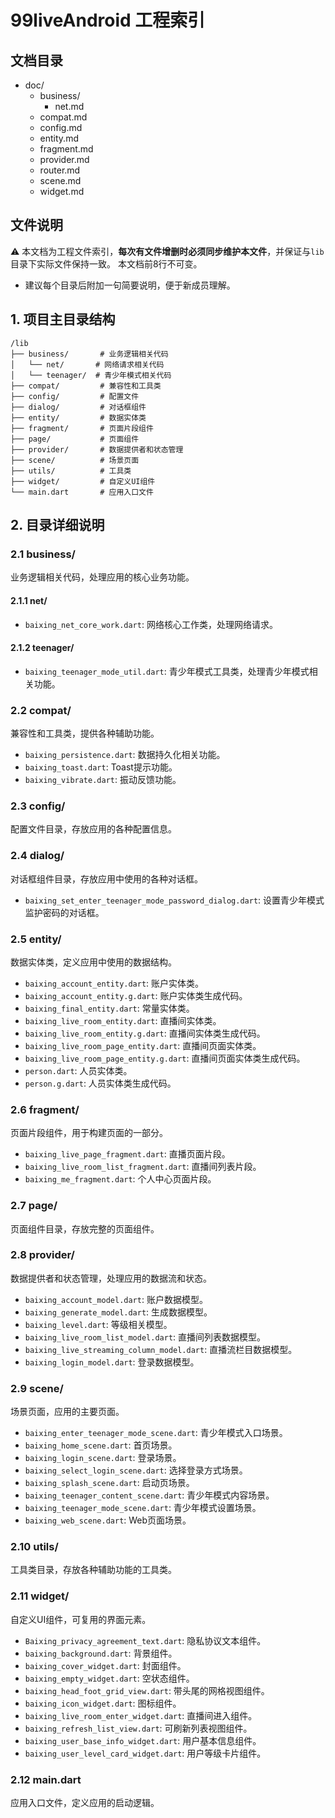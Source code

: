 # 99liveAndroid 工程索引

## 文档目录

- doc/
  - business/
    - net.md
  - compat.md
  - config.md
  - entity.md
  - fragment.md
  - provider.md
  - router.md
  - scene.md
  - widget.md

## 文件说明
⚠️ 本文档为工程文件索引，**每次有文件增删时必须同步维护本文件**，并保证与`lib`目录下实际文件保持一致。
本文档前8行不可变。

- 建议每个目录后附加一句简要说明，便于新成员理解。

## 1. 项目主目录结构

```
/lib
├── business/       # 业务逻辑相关代码
│   └── net/       # 网络请求相关代码
│   └── teenager/  # 青少年模式相关代码
├── compat/         # 兼容性和工具类
├── config/         # 配置文件
├── dialog/         # 对话框组件
├── entity/         # 数据实体类
├── fragment/       # 页面片段组件
├── page/           # 页面组件
├── provider/       # 数据提供者和状态管理
├── scene/          # 场景页面
├── utils/          # 工具类
├── widget/         # 自定义UI组件
└── main.dart       # 应用入口文件
```

## 2. 目录详细说明

### 2.1 business/
业务逻辑相关代码，处理应用的核心业务功能。

#### 2.1.1 net/
- `baixing_net_core_work.dart`: 网络核心工作类，处理网络请求。

#### 2.1.2 teenager/
- `baixing_teenager_mode_util.dart`: 青少年模式工具类，处理青少年模式相关功能。

### 2.2 compat/
兼容性和工具类，提供各种辅助功能。

- `baixing_persistence.dart`: 数据持久化相关功能。
- `baixing_toast.dart`: Toast提示功能。
- `baixing_vibrate.dart`: 振动反馈功能。

### 2.3 config/
配置文件目录，存放应用的各种配置信息。

### 2.4 dialog/
对话框组件目录，存放应用中使用的各种对话框。

- `baixing_set_enter_teenager_mode_password_dialog.dart`: 设置青少年模式监护密码的对话框。

### 2.5 entity/
数据实体类，定义应用中使用的数据结构。

- `baixing_account_entity.dart`: 账户实体类。
- `baixing_account_entity.g.dart`: 账户实体类生成代码。
- `baixing_final_entity.dart`: 常量实体类。
- `baixing_live_room_entity.dart`: 直播间实体类。
- `baixing_live_room_entity.g.dart`: 直播间实体类生成代码。
- `baixing_live_room_page_entity.dart`: 直播间页面实体类。
- `baixing_live_room_page_entity.g.dart`: 直播间页面实体类生成代码。
- `person.dart`: 人员实体类。
- `person.g.dart`: 人员实体类生成代码。

### 2.6 fragment/
页面片段组件，用于构建页面的一部分。

- `baixing_live_page_fragment.dart`: 直播页面片段。
- `baixing_live_room_list_fragment.dart`: 直播间列表片段。
- `baixing_me_fragment.dart`: 个人中心页面片段。

### 2.7 page/
页面组件目录，存放完整的页面组件。

### 2.8 provider/
数据提供者和状态管理，处理应用的数据流和状态。

- `baixing_account_model.dart`: 账户数据模型。
- `baixing_generate_model.dart`: 生成数据模型。
- `baixing_level.dart`: 等级相关模型。
- `baixing_live_room_list_model.dart`: 直播间列表数据模型。
- `baixing_live_streaming_column_model.dart`: 直播流栏目数据模型。
- `baixing_login_model.dart`: 登录数据模型。

### 2.9 scene/
场景页面，应用的主要页面。

- `baixing_enter_teenager_mode_scene.dart`: 青少年模式入口场景。
- `baixing_home_scene.dart`: 首页场景。
- `baixing_login_scene.dart`: 登录场景。
- `baixing_select_login_scene.dart`: 选择登录方式场景。
- `baixing_splash_scene.dart`: 启动页场景。
- `baixing_teenager_content_scene.dart`: 青少年模式内容场景。
- `baixing_teenager_mode_scene.dart`: 青少年模式设置场景。
- `baixing_web_scene.dart`: Web页面场景。

### 2.10 utils/
工具类目录，存放各种辅助功能的工具类。

### 2.11 widget/
自定义UI组件，可复用的界面元素。

- `Baixing_privacy_agreement_text.dart`: 隐私协议文本组件。
- `baixing_background.dart`: 背景组件。
- `baixing_cover_widget.dart`: 封面组件。
- `baixing_empty_widget.dart`: 空状态组件。
- `baixing_head_foot_grid_view.dart`: 带头尾的网格视图组件。
- `baixing_icon_widget.dart`: 图标组件。
- `baixing_live_room_enter_widget.dart`: 直播间进入组件。
- `baixing_refresh_list_view.dart`: 可刷新列表视图组件。
- `baixing_user_base_info_widget.dart`: 用户基本信息组件。
- `baixing_user_level_card_widget.dart`: 用户等级卡片组件。

### 2.12 main.dart
应用入口文件，定义应用的启动逻辑。